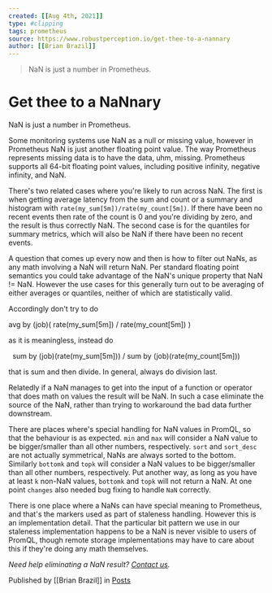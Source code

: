 ```yaml
---
created: [[Aug 4th, 2021]]
type: #clipping
tags: prometheus 
source: https://www.robustperception.io/get-thee-to-a-nannary
author: [[Brian Brazil]] 
---
```

> NaN is just a number in Prometheus.

# Get thee to a NaNnary


NaN is just a number in Prometheus.

Some monitoring systems use NaN as a null or missing value, however in Prometheus NaN is just another floating point value. The way Prometheus represents missing data is to have the data, uhm, missing. Prometheus supports all 64-bit floating point values, including positive infinity, negative infinity, and NaN.

There's two related cases where you're likely to run across NaN. The first is when getting average latency from the sum and count or a summary and histogram with `rate(my_sum[5m])/rate(my_count[5m])`. If there have been no recent events then rate of the count is 0 and you're dividing by zero, and the result is thus correctly NaN. The second case is for the quantiles for summary metrics, which will also be NaN if there have been no recent events.

A question that comes up every now and then is how to filter out NaNs, as any math involving a NaN will return NaN. Per standard floating point semantics you could take advantage of the NaN's unique property that NaN != NaN. However the use cases for this generally turn out to be averaging of either averages or quantiles, neither of which are statistically valid.

Accordingly don't try to do

avg by (job)(
    rate(my\_sum\[5m\])
  / 
    rate(my\_count\[5m\])
)

as it is meaningless, instead do

  sum by (job)(rate(my\_sum\[5m\]))
/
  sum by (job)(rate(my\_count\[5m\]))

that is sum and then divide. In general, always do division last.

Relatedly if a NaN manages to get into the input of a function or operator that does math on values the result will be NaN. In such a case eliminate the source of the NaN, rather than trying to workaround the bad data further downstream.

There are places where's special handling for NaN values in PromQL, so that the behaviour is as expected. `min` and `max` will consider a NaN value to be bigger/smaller than all other numbers, respectively. `sort` and `sort_desc` are not actually symmetrical, NaNs are always sorted to the bottom. Similarly `bottomk` and `topk` will consider a NaN values to be bigger/smaller than all other numbers, respectively. Put another way, as long as you have at least `k` non-NaN values, `bottomk` and `topk` will not return a NaN. At one point `changes` also needed bug fixing to handle `NaN` correctly.

There is one place where a NaNs can have special meaning to Prometheus, and that's the markers used as part of staleness handling. However this is an implementation detail. That the particular bit pattern we use in our staleness implementation happens to be a NaN is never visible to users of PromQL, though remote storage implementations may have to care about this if they're doing any math themselves.

_Need help eliminating a NaN result? [Contact us](mailto:prometheus@robustperception.io)._

Published by [[Brian Brazil]] in [Posts](https://www.robustperception.io/category/posts)
